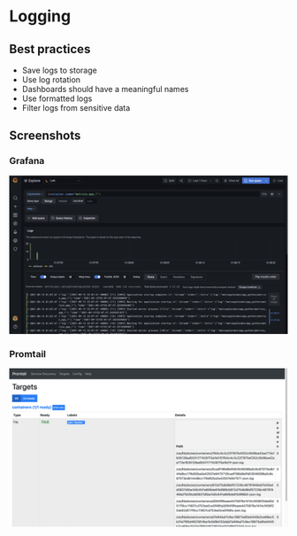 # Logging

## Best practices

- Save logs to storage
- Use log rotation
- Dashboards should have a meaningful names
- Use formatted logs
- Filter logs from sensitive data

## Screenshots

### Grafana

![](./grafana.png)

### Promtail

![](./promtail.png)
